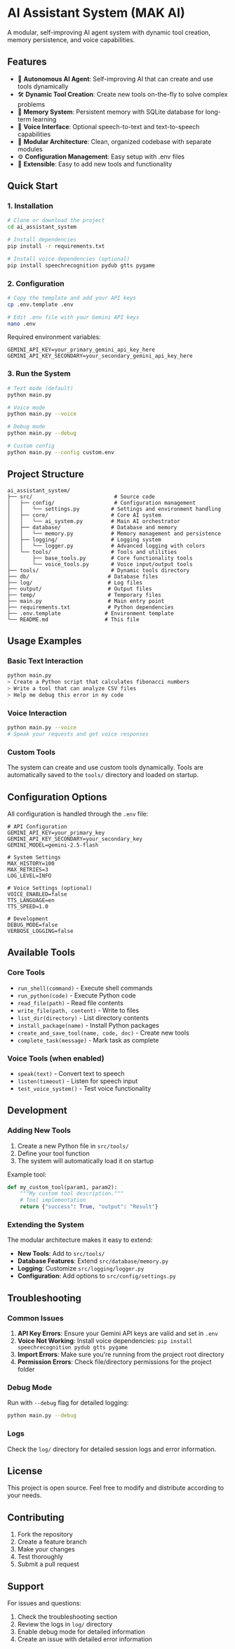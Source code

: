 # AI Assistant System (MAK AI)

A modular, self-improving AI agent system with dynamic tool creation, memory persistence, and voice capabilities.

## Features

- 🤖 **Autonomous AI Agent**: Self-improving AI that can create and use tools dynamically
- 🛠️ **Dynamic Tool Creation**: Create new tools on-the-fly to solve complex problems
- 🧠 **Memory System**: Persistent memory with SQLite database for long-term learning
- 🎤 **Voice Interface**: Optional speech-to-text and text-to-speech capabilities
- 📁 **Modular Architecture**: Clean, organized codebase with separate modules
- ⚙️ **Configuration Management**: Easy setup with .env files
- 🔧 **Extensible**: Easy to add new tools and functionality

## Quick Start

### 1. Installation

```bash
# Clone or download the project
cd ai_assistant_system

# Install dependencies
pip install -r requirements.txt

# Install voice dependencies (optional)
pip install speechrecognition pydub gtts pygame
```

### 2. Configuration

```bash
# Copy the template and add your API keys
cp .env.template .env

# Edit .env file with your Gemini API keys
nano .env
```

Required environment variables:
```env
GEMINI_API_KEY=your_primary_gemini_api_key_here
GEMINI_API_KEY_SECONDARY=your_secondary_gemini_api_key_here
```

### 3. Run the System

```bash
# Text mode (default)
python main.py

# Voice mode
python main.py --voice

# Debug mode
python main.py --debug

# Custom config
python main.py --config custom.env
```

## Project Structure

```
ai_assistant_system/
├── src/                          # Source code
│   ├── config/                   # Configuration management
│   │   └── settings.py          # Settings and environment handling
│   ├── core/                    # Core AI system
│   │   └── ai_system.py         # Main AI orchestrator
│   ├── database/                # Database and memory
│   │   └── memory.py            # Memory management and persistence
│   ├── logging/                 # Logging system
│   │   └── logger.py            # Advanced logging with colors
│   └── tools/                   # Tools and utilities
│       ├── base_tools.py        # Core functionality tools
│       └── voice_tools.py       # Voice input/output tools
├── tools/                       # Dynamic tools directory
├── db/                         # Database files
├── log/                        # Log files
├── output/                     # Output files
├── temp/                       # Temporary files
├── main.py                     # Main entry point
├── requirements.txt            # Python dependencies
├── .env.template              # Environment template
└── README.md                  # This file
```

## Usage Examples

### Basic Text Interaction

```bash
python main.py
> Create a Python script that calculates fibonacci numbers
> Write a tool that can analyze CSV files
> Help me debug this error in my code
```

### Voice Interaction

```bash
python main.py --voice
# Speak your requests and get voice responses
```

### Custom Tools

The system can create and use custom tools dynamically. Tools are automatically saved to the `tools/` directory and loaded on startup.

## Configuration Options

All configuration is handled through the `.env` file:

```env
# API Configuration
GEMINI_API_KEY=your_primary_key
GEMINI_API_KEY_SECONDARY=your_secondary_key
GEMINI_MODEL=gemini-2.5-flash

# System Settings
MAX_HISTORY=100
MAX_RETRIES=3
LOG_LEVEL=INFO

# Voice Settings (optional)
VOICE_ENABLED=false
TTS_LANGUAGE=en
TTS_SPEED=1.0

# Development
DEBUG_MODE=false
VERBOSE_LOGGING=false
```

## Available Tools

### Core Tools
- `run_shell(command)` - Execute shell commands
- `run_python(code)` - Execute Python code
- `read_file(path)` - Read file contents
- `write_file(path, content)` - Write to files
- `list_dir(directory)` - List directory contents
- `install_package(name)` - Install Python packages
- `create_and_save_tool(name, code, doc)` - Create new tools
- `complete_task(message)` - Mark task as complete

### Voice Tools (when enabled)
- `speak(text)` - Convert text to speech
- `listen(timeout)` - Listen for speech input
- `test_voice_system()` - Test voice functionality

## Development

### Adding New Tools

1. Create a new Python file in `src/tools/`
2. Define your tool function
3. The system will automatically load it on startup

Example tool:
```python
def my_custom_tool(param1, param2):
    """My custom tool description."""
    # Tool implementation
    return {"success": True, "output": "Result"}
```

### Extending the System

The modular architecture makes it easy to extend:

- **New Tools**: Add to `src/tools/`
- **Database Features**: Extend `src/database/memory.py`
- **Logging**: Customize `src/logging/logger.py`
- **Configuration**: Add options to `src/config/settings.py`

## Troubleshooting

### Common Issues

1. **API Key Errors**: Ensure your Gemini API keys are valid and set in `.env`
2. **Voice Not Working**: Install voice dependencies: `pip install speechrecognition pydub gtts pygame`
3. **Import Errors**: Make sure you're running from the project root directory
4. **Permission Errors**: Check file/directory permissions for the project folder

### Debug Mode

Run with `--debug` flag for detailed logging:
```bash
python main.py --debug
```

### Logs

Check the `log/` directory for detailed session logs and error information.

## License

This project is open source. Feel free to modify and distribute according to your needs.

## Contributing

1. Fork the repository
2. Create a feature branch
3. Make your changes
4. Test thoroughly
5. Submit a pull request

## Support

For issues and questions:
1. Check the troubleshooting section
2. Review the logs in `log/` directory
3. Enable debug mode for detailed information
4. Create an issue with detailed error information
